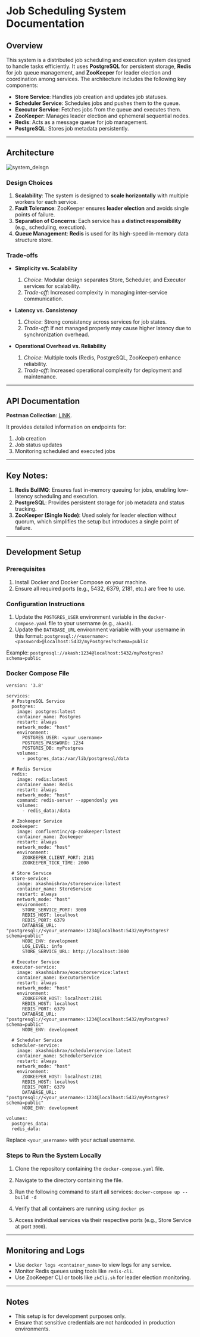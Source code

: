 # Job Scheduling System Documentation

## Overview

This system is a distributed job scheduling and execution system designed to handle tasks efficiently. It uses **PostgreSQL** for persistent storage, **Redis** for job queue management, and **ZooKeeper** for leader election and coordination among services. The architecture includes the following key components:

- **Store Service**: Handles job creation and updates job statuses.
- **Scheduler Service**: Schedules jobs and pushes them to the queue.
- **Executor Service**: Fetches jobs from the queue and executes them.
- **ZooKeeper**: Manages leader election and ephemeral sequential nodes.
- **Redis**: Acts as a message queue for job management.
- **PostgreSQL**: Stores job metadata persistently.

---

## Architecture
![system_deisgn](https://pplx-res.cloudinary.com/image/upload/v1739254528/user_uploads/TCnQqHevDZIZXzN/image.jpg)
### Design Choices
1. **Scalability**: The system is designed to **scale horizontally** with multiple workers for each service.
2. **Fault Tolerance**: ZooKeeper ensures **leader election** and avoids single points of failure.
3. **Separation of Concerns**: Each service has a **distinct responsibility** (e.g., scheduling, execution).
4. **Queue Management**: **Redis** is used for its high-speed in-memory data structure store.

### Trade-offs
- **Simplicity vs. Scalability**
  1. *Choice*: Modular design separates Store, Scheduler, and Executor services for scalability.
  2. *Trade-off*: Increased complexity in managing inter-service communication.

- **Latency vs. Consistency**
  1. *Choice*: Strong consistency across services for job states.
  2. *Trade-off*: If not managed properly may cause higher latency due to synchronization overhead.

- **Operational Overhead vs. Reliability**
  1. *Choice*: Multiple tools (Redis, PostgreSQL, ZooKeeper) enhance reliability.
  2. *Trade-off*: Increased operational complexity for deployment and maintenance.

---

## API Documentation

**Postman Collection**: [LINK](https://documenter.getpostman.com/view/29155906/2sAYX9nfwU). 

It provides detailed information on endpoints for:
1. Job creation
2. Job status updates
3. Monitoring scheduled and executed jobs

---
## Key Notes:
  1. **Redis BullMQ**: Ensures fast in-memory queuing for jobs, enabling low-latency scheduling and execution.
  2. **PostgreSQL**: Provides persistent storage for job metadata and status tracking.
  3. **ZooKeeper (Single Node)**: Used solely for leader election without quorum, which simplifies the setup but introduces a single point of failure.
---

## Development Setup

### Prerequisites
1. Install Docker and Docker Compose on your machine.
2. Ensure all required ports (e.g., 5432, 6379, 2181, etc.) are free to use.

### Configuration Instructions
1. Update the `POSTGRES_USER` environment variable in the `docker-compose.yaml` file to your username (e.g., `akash`).
2. Update the `DATABASE_URL` environment variable with your username in this format:
`postgresql://<username>:<password>@localhost:5432/myPostgres?schema=public`

Example:
`postgresql://akash:1234@localhost:5432/myPostgres?schema=public`


### Docker Compose File
```docker-compose
version: '3.8'

services:
  # PostgreSQL Service
  postgres:
    image: postgres:latest
    container_name: Postgres
    restart: always
    network_mode: "host"
    environment:
      POSTGRES_USER: <your_username>
      POSTGRES_PASSWORD: 1234
      POSTGRES_DB: myPostgres
    volumes:
      - postgres_data:/var/lib/postgresql/data

  # Redis Service
  redis:
    image: redis:latest
    container_name: Redis
    restart: always
    network_mode: "host"
    command: redis-server --appendonly yes
    volumes:
      - redis_data:/data

  # Zookeeper Service
  zookeeper:
    image: confluentinc/cp-zookeeper:latest
    container_name: Zookeeper
    restart: always
    network_mode: "host"
    environment:
      ZOOKEEPER_CLIENT_PORT: 2181
      ZOOKEEPER_TICK_TIME: 2000

  # Store Service
  store-service:
    image: akashmishrax/storeservice:latest
    container_name: StoreService
    restart: always
    network_mode: "host"
    environment:
      STORE_SERVICE_PORT: 3000
      REDIS_HOST: localhost
      REDIS_PORT: 6379
      DATABASE_URL: "postgresql://<your_username>:1234@localhost:5432/myPostgres?schema=public"
      NODE_ENV: development
      LOG_LEVEL: info
      STORE_SERVICE_URL: http://localhost:3000

  # Executor Service
  executor-service:
    image: akashmishrax/executorservice:latest
    container_name: ExecutorService
    restart: always
    network_mode: "host"
    environment:
      ZOOKEEPER_HOST: localhost:2181
      REDIS_HOST: localhost
      REDIS_PORT: 6379
      DATABASE_URL: "postgresql://<your_username>:1234@localhost:5432/myPostgres?schema=public"
      NODE_ENV: development

  # Scheduler Service
  scheduler-service:
    image: akashmishrax/schedulerservice:latest
    container_name: SchedulerService
    restart: always
    network_mode: "host"
    environment:
      ZOOKEEPER_HOST: localhost:2181
      REDIS_HOST: localhost
      REDIS_PORT: 6379
      DATABASE_URL: "postgresql://<your_username>:1234@localhost:5432/myPostgres?schema=public"
      NODE_ENV: development

volumes:
  postgres_data:
  redis_data:
```

Replace `<your_username>` with your actual username.

### Steps to Run the System Locally

1. Clone the repository containing the `docker-compose.yaml` file.
2. Navigate to the directory containing the file.
3. Run the following command to start all services: `docker-compose up --build -d`

4. Verify that all containers are running using:`docker ps`

5. Access individual services via their respective ports (e.g., Store Service at port `3000`).

---

## Monitoring and Logs

- Use `docker logs <container_name>` to view logs for any service.
- Monitor Redis queues using tools like `redis-cli`.
- Use ZooKeeper CLI or tools like `zkCli.sh` for leader election monitoring.

---

## Notes

- This setup is for development purposes only.
- Ensure that sensitive credentials are not hardcoded in production environments.
